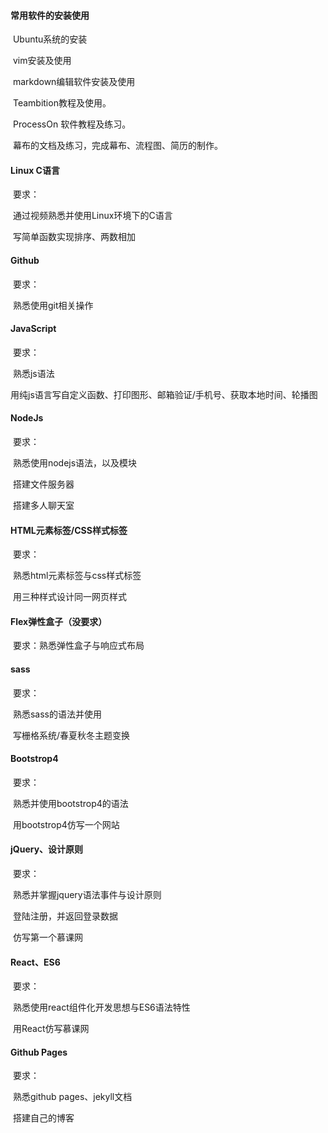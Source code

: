 #### 常用软件的安装使用

​		Ubuntu系统的安装

​		vim安装及使用

​		markdown编辑软件安装及使用

​		Teambition教程及使用。

​		ProcessOn 软件教程及练习。

​		幕布的文档及练习，完成幕布、流程图、简历的制作。

#### Linux C语言

​	要求：

​			通过视频熟悉并使用Linux环境下的C语言

​			写简单函数实现排序、两数相加

#### Github

​	要求：

​			熟悉使用git相关操作

#### JavaScript

​	要求：

​			熟悉js语法

​			用纯js语言写自定义函数、打印图形、邮箱验证/手机号、获取本地时间、轮播图

#### NodeJs

​	要求：

​			熟悉使用nodejs语法，以及模块

​			搭建文件服务器

​			搭建多人聊天室

#### HTML元素标签/CSS样式标签

​	要求：

​			熟悉html元素标签与css样式标签

​			用三种样式设计同一网页样式



#### Flex弹性盒子（没要求）

​	要求：熟悉弹性盒子与响应式布局

#### sass

​	要求：

​			熟悉sass的语法并使用

​			写栅格系统/春夏秋冬主题变换	

#### Bootstrop4

​	要求：

​			熟悉并使用bootstrop4的语法

​			用bootstrop4仿写一个网站		

#### jQuery、设计原则

​	要求：

​			熟悉并掌握jquery语法事件与设计原则

​			登陆注册，并返回登录数据 

​			仿写第一个慕课网

#### React、ES6

​	要求：

​			熟悉使用react组件化开发思想与ES6语法特性

​			用React仿写慕课网

#### Github Pages

​	要求：

​			熟悉github pages、jekyll文档

​			搭建自己的博客